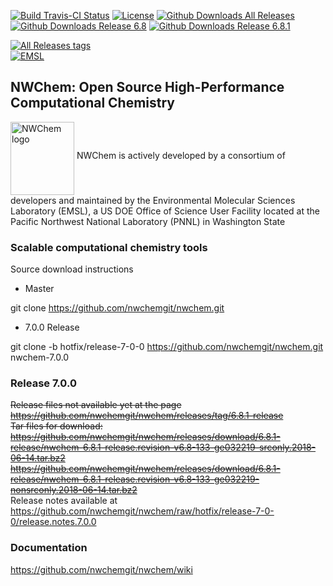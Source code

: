  



[![Build Travis-CI Status](https://img.shields.io/travis/nwchemgit/nwchem.svg)](https://travis-ci.org/nwchemgit/nwchem/builds)
[![License](https://img.shields.io/badge/license-ECL2-blue.svg)](https://raw.githubusercontent.com/nwchemgit/nwchem/master/LICENSE.md)
[![Github Downloads All Releases](https://img.shields.io/github/downloads/nwchemgit/nwchem/total.svg)](https://github.com/nwchemgit/nwchem/releases)
[![Github Downloads Release 6.8](https://img.shields.io/github/downloads/nwchemgit/nwchem/v6.8-release/total.svg)](https://github.com/nwchemgit/nwchem/releases/tag/v6.8-release)
[![Github Downloads Release 6.8.1](https://img.shields.io/github/downloads/nwchemgit/nwchem/6.8.1-release/total.svg)](https://github.com/nwchemgit/nwchem/releases/tag/6.8.1-release)

[![All Releases tags](https://img.shields.io/github/release/nwchemgit/nwchem/all.svg)](https://github.com/nwchemgit/nwchem/releases)  
[![EMSL](https://rawgit.com/nwchemgit/nwchem/master/contrib/git.nwchem/emsl_logo2.svg)](https://www.emsl.pnl.gov)
 
## NWChem: Open Source High-Performance Computational Chemistry
<img alt="NWChem logo" src="https://raw.githubusercontent.com/nwchemgit/nwchem/master/contrib/git.nwchem/MS3_logo_cropped.png" align=middle width="102pt" height="117pt"/>  
NWChem is actively developed by a consortium of developers and maintained by the Environmental Molecular Sciences Laboratory (EMSL), a US DOE Office of Science User Facility
located at the Pacific Northwest National Laboratory (PNNL) in Washington State

### Scalable computational chemistry tools

Source download instructions

* Master

git clone https://github.com/nwchemgit/nwchem.git

* 7.0.0 Release

git clone  -b hotfix/release-7-0-0 https://github.com/nwchemgit/nwchem.git nwchem-7.0.0

### Release 7.0.0

~~Release files not available yet at the page  
https://github.com/nwchemgit/nwchem/releases/tag/6.8.1-release   
Tar files for download:  
https://github.com/nwchemgit/nwchem/releases/download/6.8.1-release/nwchem-6.8.1-release.revision-v6.8-133-ge032219-srconly.2018-06-14.tar.bz2   
https://github.com/nwchemgit/nwchem/releases/download/6.8.1-release/nwchem-6.8.1-release.revision-v6.8-133-ge032219-nonsrconly.2018-06-14.tar.bz2~~  
Release notes available at  
https://github.com/nwchemgit/nwchem/raw/hotfix/release-7-0-0/release.notes.7.0.0  

### Documentation
https://github.com/nwchemgit/nwchem/wiki
